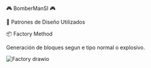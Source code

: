 🎮 BomberManSI 🎮

🧠 Patrones de Diseño Utilizados


📦 Factory Method

Generación de bloques segun e tipo normal o explosivo.


![Factory drawio](https://github.com/user-attachments/assets/f38ecbf9-10f5-4c02-96d8-64420a030ae5)

